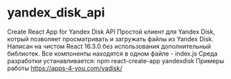 # yandex_disk_api
Create React App for Yandex Disk API
Простой клиент для Yandex Disk, котрый позволяет просматривать и загружать файлы из Yandex Disk.
Написан на чистом React 16.3.0 без использования дополнительный библиотек. Все компоненты находятся в одном файле - index.js
Среда разработки устанавливается: npm react-create-app yandexdisk
Примеры работы https://apps-4-you.com/yadisk/

